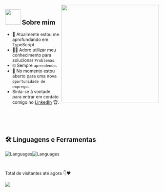<picture> <img align="right" src="https://github.com/7oSkaaa/7oSkaaa/blob/main/Images/Right_Side.gif" width = 320px ></picture>

## <picture><img src = "https://github.com/7oSkaaa/7oSkaaa/blob/main/Images/about_me.gif?raw=true" width = 50px></picture> Sobre mim


- 🌱 Atualmente estou me aprofundando em TypeScript.
- :technologist: Adoro utilizar meu conhecimento para solucionar `Problemas`.
- :nerd_face: Sempre `aprendendo`.
- :thinking: No momento estou aberto para uma nova `oportunidade de emprego`.
- Sinta-se à vontade para entrar em contato comigo no [LinkedIn](www.linkedin.com/in/luis-eduardo-sl) 🏆.
<br>
<br>
<br>

   ## 🛠️ Linguagens e Ferramentas

![Languages](https://go-skill-icons.vercel.app/api/icons?i=ts,js,mysql)![Languages](https://go-skill-icons.vercel.app/api/icons?i=nodejs,prisma,react,bootstrap,css,html,scss,figma,git)

<br>

<p>Total de visitantes até agora  👇❤️</p>
<img src="https://profile-counter.glitch.me/Luis-eduardo-sl/count.svg">

